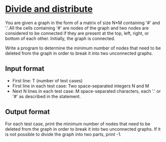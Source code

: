 # [Divide and distribute][link]

You are given a graph in the form of a matrix of size N\*M containing '#' and '.'.All the cells containing '#' are nodes of the graph and two nodes are considered to be connected if they are present at the top, left, right, or bottom of each other. Initially, the graph is connected.

Write a program to determine the minimum number of nodes that need to be deleted from the graph in order to break it into two unconnected graphs.

## Input format

- First line: T (number of test cases)
- First line in each test case: Two space-separated integers N and M
- Next N lines in each test case: M space-separated characters, each '.' or '#' as described in the statement.

## Output format

For each test case, print the minimum number of nodes that need to be deleted from the graph in order to break it into two unconnected graphs. If it is not possible to divide the graph into two parts, print -1.

[link]: https://www.hackerearth.com/practice/algorithms/graphs/depth-first-search/practice-problems/algorithm/divide-and-distribute-74b70a00/

